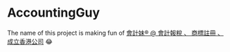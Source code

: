 AccountingGuy
=============
The name of this project is making fun of [會計妹® @ 會計報稅 、 商標註冊 、 成立香港公司](http://www.accgirl.com/) 😂
